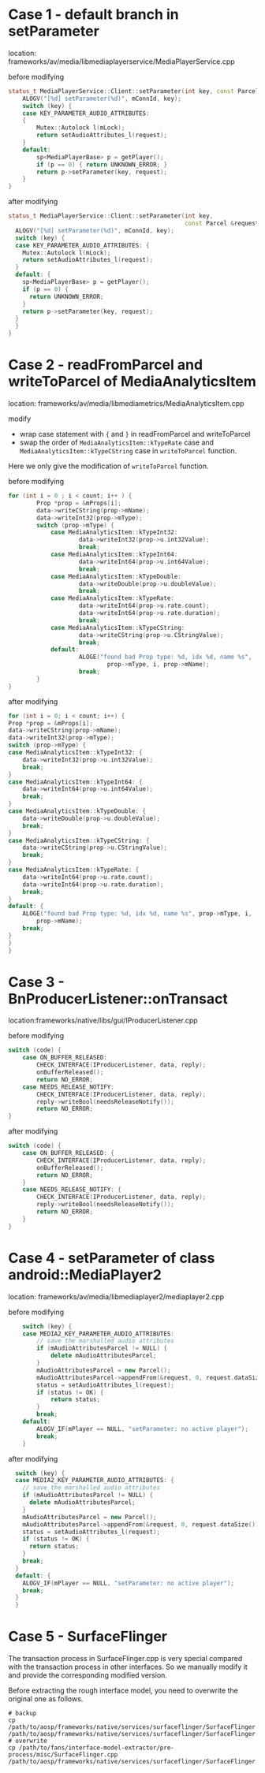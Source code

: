 # Case 1 - default branch in setParameter

location: frameworks/av/media/libmediaplayerservice/MediaPlayerService.cpp 

before modifying 

```cpp
status_t MediaPlayerService::Client::setParameter(int key, const Parcel &request) {
    ALOGV("[%d] setParameter(%d)", mConnId, key);
    switch (key) {
    case KEY_PARAMETER_AUDIO_ATTRIBUTES:
    {
        Mutex::Autolock l(mLock);
        return setAudioAttributes_l(request);
    }
    default:
        sp<MediaPlayerBase> p = getPlayer();
        if (p == 0) { return UNKNOWN_ERROR; }
        return p->setParameter(key, request);
    }
}
```

after modifying
```cpp
status_t MediaPlayerService::Client::setParameter(int key,
                                                  const Parcel &request) {
  ALOGV("[%d] setParameter(%d)", mConnId, key);
  switch (key) {
  case KEY_PARAMETER_AUDIO_ATTRIBUTES: {
    Mutex::Autolock l(mLock);
    return setAudioAttributes_l(request);
  }
  default: {
    sp<MediaPlayerBase> p = getPlayer();
    if (p == 0) {
      return UNKNOWN_ERROR;
    }
    return p->setParameter(key, request);
  }
  }
}
```

# Case 2 - readFromParcel and writeToParcel of MediaAnalyticsItem
location: frameworks/av/media/libmediametrics/MediaAnalyticsItem.cpp

modify
- wrap case statement with `{` and `}` in readFromParcel and writeToParcel
- swap the order of `MediaAnalyticsItem::kTypeRate` case and `MediaAnalyticsItem::kTypeCString` case in `writeToParcel` function. 

Here we only give the modification of `writeToParcel` function.

before modifying
```cpp
for (int i = 0 ; i < count; i++ ) {
        Prop *prop = &mProps[i];
        data->writeCString(prop->mName);
        data->writeInt32(prop->mType);
        switch (prop->mType) {
            case MediaAnalyticsItem::kTypeInt32:
                    data->writeInt32(prop->u.int32Value);
                    break;
            case MediaAnalyticsItem::kTypeInt64:
                    data->writeInt64(prop->u.int64Value);
                    break;
            case MediaAnalyticsItem::kTypeDouble:
                    data->writeDouble(prop->u.doubleValue);
                    break;
            case MediaAnalyticsItem::kTypeRate:
                    data->writeInt64(prop->u.rate.count);
                    data->writeInt64(prop->u.rate.duration);
                    break;
            case MediaAnalyticsItem::kTypeCString:
                    data->writeCString(prop->u.CStringValue);
                    break;
            default:
                    ALOGE("found bad Prop type: %d, idx %d, name %s",
                            prop->mType, i, prop->mName);
                    break;
        }
}
```

after modifying
```cpp
for (int i = 0; i < count; i++) {
Prop *prop = &mProps[i];
data->writeCString(prop->mName);
data->writeInt32(prop->mType);
switch (prop->mType) {
case MediaAnalyticsItem::kTypeInt32: {
    data->writeInt32(prop->u.int32Value);
    break;
}
case MediaAnalyticsItem::kTypeInt64: {
    data->writeInt64(prop->u.int64Value);
    break;
}
case MediaAnalyticsItem::kTypeDouble: {
    data->writeDouble(prop->u.doubleValue);
    break;
}
case MediaAnalyticsItem::kTypeCString: {
    data->writeCString(prop->u.CStringValue);
    break;
}
case MediaAnalyticsItem::kTypeRate: {
    data->writeInt64(prop->u.rate.count);
    data->writeInt64(prop->u.rate.duration);
    break;
}
default: {
    ALOGE("found bad Prop type: %d, idx %d, name %s", prop->mType, i,
        prop->mName);
    break;
}
}
}
```

# Case 3 - BnProducerListener::onTransact

location:frameworks/native/libs/gui/IProducerListener.cpp 

before modifying

```cpp
switch (code) {
    case ON_BUFFER_RELEASED:
        CHECK_INTERFACE(IProducerListener, data, reply);
        onBufferReleased();
        return NO_ERROR;
    case NEEDS_RELEASE_NOTIFY:
        CHECK_INTERFACE(IProducerListener, data, reply);
        reply->writeBool(needsReleaseNotify());
        return NO_ERROR;
}
```
after modifying
```cpp
switch (code) {
    case ON_BUFFER_RELEASED: {
        CHECK_INTERFACE(IProducerListener, data, reply);
        onBufferReleased();
        return NO_ERROR;
    }
    case NEEDS_RELEASE_NOTIFY: {
        CHECK_INTERFACE(IProducerListener, data, reply);
        reply->writeBool(needsReleaseNotify());
        return NO_ERROR;
    }
}
```


# Case 4 - setParameter of class android::MediaPlayer2

location: frameworks/av/media/libmediaplayer2/mediaplayer2.cpp

before modifying

```cpp
    switch (key) {
    case MEDIA2_KEY_PARAMETER_AUDIO_ATTRIBUTES:
        // save the marshalled audio attributes
        if (mAudioAttributesParcel != NULL) {
            delete mAudioAttributesParcel;
        }
        mAudioAttributesParcel = new Parcel();
        mAudioAttributesParcel->appendFrom(&request, 0, request.dataSize());
        status = setAudioAttributes_l(request);
        if (status != OK) {
            return status;
        }
        break;
    default:
        ALOGV_IF(mPlayer == NULL, "setParameter: no active player");
        break;
    }
```
after modifying

```cpp
  switch (key) {
  case MEDIA2_KEY_PARAMETER_AUDIO_ATTRIBUTES: {
    // save the marshalled audio attributes
    if (mAudioAttributesParcel != NULL) {
      delete mAudioAttributesParcel;
    }
    mAudioAttributesParcel = new Parcel();
    mAudioAttributesParcel->appendFrom(&request, 0, request.dataSize());
    status = setAudioAttributes_l(request);
    if (status != OK) {
      return status;
    }
    break;
  }
  default: {
    ALOGV_IF(mPlayer == NULL, "setParameter: no active player");
    break;
  }
  }
```

# Case 5 - SurfaceFlinger

The transaction process in SurfaceFlinger.cpp is very special compared with the transaction process in other interfaces. So we manually modify it and provide the corresponding modified version. 

Before extracting the rough interface model, you need to overwrite the original one as follows.

```shell
# backup
cp /path/to/aosp/frameworks/native/services/surfaceflinger/SurfaceFlinger.cpp /path/to/aosp/frameworks/native/services/surfaceflinger/SurfaceFlinger.cpp.bak
# overwrite
cp /path/to/fans/interface-model-extractor/pre-process/misc/SurfaceFlinger.cpp /path/to/aosp/frameworks/native/services/surfaceflinger/SurfaceFlinger.cpp
```